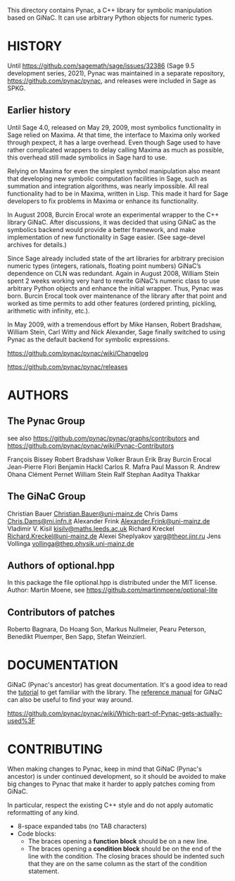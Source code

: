 This directory contains Pynac, a C++ library for symbolic manipulation based on GiNaC. It can use arbitrary Python objects for numeric types.

# HISTORY #

Until https://github.com/sagemath/sage/issues/32386 (Sage 9.5 development series, 2021), Pynac was maintained in a separate repository, https://github.com/pynac/pynac, and releases were included in Sage as SPKG.

## Earlier history ##

Until Sage 4.0, released on May 29, 2009, most symbolics functionality in Sage relied on Maxima. At that time, the interface to Maxima only worked through pexpect, it has a large overhead. Even though Sage used to have rather complicated wrappers to delay calling Maxima as much as possible, this overhead still made symbolics in Sage hard to use.

Relying on Maxima for even the simplest symbol manipulation also meant that developing new symbolic computation facilities in Sage, such as summation and integration algorithms, was nearly impossible. All real functionality had to be in Maxima, written in Lisp. This made it hard for Sage developers to fix problems in Maxima or enhance its functionality.

In August 2008, Burcin Erocal wrote an experimental wrapper to the C++ library GiNaC. After discussions, it was decided that using GiNaC as the symbolics backend would provide a better framework, and make implementation of new functionality in Sage easier. (See sage-devel archives for details.)

Since Sage already included state of the art libraries for arbitrary precision numeric types (integers, rationals, floating point numbers) GiNaC’s dependence on CLN was redundant. Again in August 2008, William Stein spent 2 weeks working very hard to rewrite GiNaC’s numeric class to use arbitrary Python objects and enhance the initial wrapper. Thus, Pynac was born. Burcin Erocal took over maintenance of the library after that point and worked as time permits to add other features (ordered printing, pickling, arithmetic with infinity, etc.).

In May 2009, with a tremendous effort by Mike Hansen, Robert Bradshaw, William Stein, Carl Witty and Nick Alexander, Sage finally switched to using Pynac as the default backend for symbolic expressions.

https://github.com/pynac/pynac/wiki/Changelog

https://github.com/pynac/pynac/releases


# AUTHORS #

## The Pynac Group ##

see also https://github.com/pynac/pynac/graphs/contributors
and https://github.com/pynac/pynac/wiki/Pynac-Contributors

François Bissey
Robert Bradshaw
Volker Braun
Erik Bray
Burcin Erocal
Jean-Pierre Flori
Benjamin Hackl
Carlos R. Mafra
Paul Masson
R. Andrew Ohana
Clément Pernet
William Stein
Ralf Stephan
Aaditya Thakkar

## The GiNaC Group ##

Christian Bauer <Christian.Bauer@uni-mainz.de>
Chris Dams <Chris.Dams@mi.infn.it>
Alexander Frink <Alexander.Frink@uni-mainz.de>
Vladimir V. Kisil <kisilv@maths.leeds.ac.uk>
Richard Kreckel <Richard.Kreckel@uni-mainz.de>
Alexei Sheplyakov <varg@theor.jinr.ru>
Jens Vollinga <vollinga@thep.physik.uni-mainz.de>

## Authors of optional.hpp ##

In this package the file optional.hpp is distributed under the MIT license.
Author: Martin Moene, see https://github.com/martinmoene/optional-lite

## Contributors of patches ##

Roberto Bagnara, Do Hoang Son, Markus Nullmeier, Pearu Peterson, Benedikt
Pluemper, Ben Sapp, Stefan Weinzierl.


# DOCUMENTATION #

GiNaC (Pynac's ancestor) has great documentation. It's a good idea to read the [tutorial](http://www.ginac.de/tutorial/) to get familiar with the library. The [reference manual](http://www.ginac.de/reference/) for GiNaC can also be useful to find your way around.

https://github.com/pynac/pynac/wiki/Which-part-of-Pynac-gets-actually-used%3F


# CONTRIBUTING #

When making changes to Pynac, keep in mind that GiNaC (Pynac's ancestor) is under continued development, so it should be avoided to make big changes to Pynac that make it harder to apply patches coming from GiNaC.

In particular, respect the existing C++ style and do not apply automatic reformatting of any kind.
 * 8-space expanded tabs (no TAB characters)
 * Code blocks:
    * The braces opening a **function block** should be on a new line.
    * The braces opening a **condition block** should be on the end of the line with the condition. The closing braces should be indented such that they are on the same column as the start of the condition statement.
